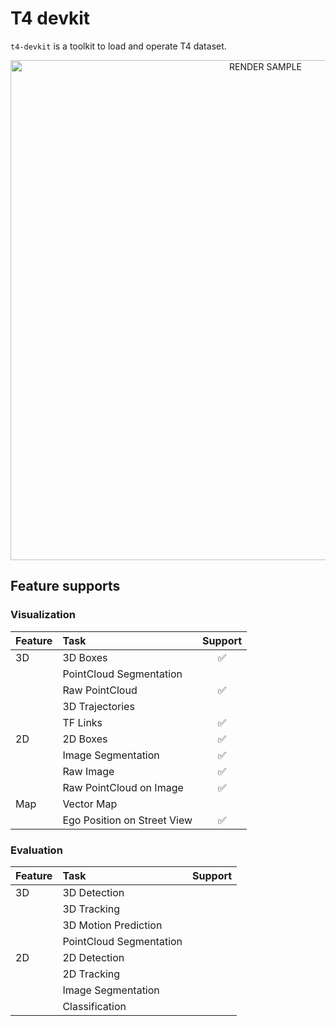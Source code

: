 # T4 devkit

`t4-devkit` is a toolkit to load and operate T4 dataset.

<div align="center">
    <img src="assets/render_scene.gif" width="800" alt="RENDER SAMPLE"/>
</div>

## Feature supports

### Visualization

| Feature | Task                        | Support |
| :------ | :-------------------------- | :-----: |
| 3D      | 3D Boxes                    |   ✅    |
|         | PointCloud Segmentation     |         |
|         | Raw PointCloud              |   ✅    |
|         | 3D Trajectories             |         |
|         | TF Links                    |   ✅    |
| 2D      | 2D Boxes                    |   ✅    |
|         | Image Segmentation          |   ✅    |
|         | Raw Image                   |   ✅    |
|         | Raw PointCloud on Image     |   ✅    |
| Map     | Vector Map                  |         |
|         | Ego Position on Street View |   ✅    |

### Evaluation

| Feature | Task                    | Support |
| :------ | :---------------------- | :-----: |
| 3D      | 3D Detection            |         |
|         | 3D Tracking             |         |
|         | 3D Motion Prediction    |         |
|         | PointCloud Segmentation |         |
| 2D      | 2D Detection            |         |
|         | 2D Tracking             |         |
|         | Image Segmentation      |         |
|         | Classification          |         |
